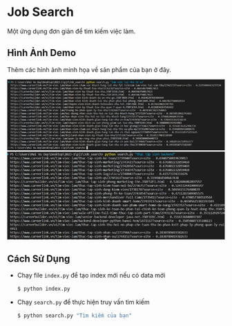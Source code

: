 # Job Search

Một ứng dụng đơn giản để tìm kiếm việc làm.

## Hình Ảnh Demo

Thêm các hình ảnh minh họa về sản phẩm của bạn ở đây.

![demo](Demo1.png)
![demo](Demo2.png)

## Cách Sử Dụng

- Chạy file `index.py` để tạo index mới nếu có data mới

    ```bash
    $ python index.py
    ```

- Chạy `search.py` để thực hiện truy vấn tìm kiếm

    ```bash
    $ python search.py "Tìm kiếm của bạn"
    ```


